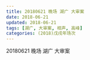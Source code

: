 ```yaml
---
title: 20180621 晚场 湖广 大审案
date: 2018-06-21
updated: 2018-06-21
tags: [湖广, 大审案, 相声, 高峰]
categories: (2018)戊戌年场次 
---
```

20180621 晚场 湖广 大审案
